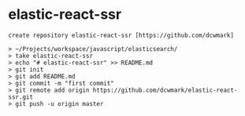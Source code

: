 # elastic-react-ssr

`
create repository elastic-react-ssr [https://github.com/dcwmark]
`

```
> ~/Projects/workspace/javascript/elasticsearch/
> take elastic-react-ssr
> echo "# elastic-react-ssr" >> README.md
> git init
> git add README.md
> git commit -m "first commit"
> git remote add origin https://github.com/dcwmark/elastic-react-ssr.git
> git push -u origin master


```